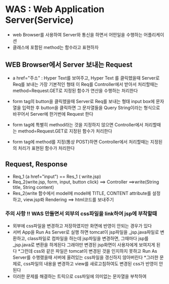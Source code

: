 # WAS : Web Application Server(Service)
* web Browser를 사용하여 Server와 통신을 하면서 어떤일을 수행하는 어플리케이션
* 클래스에 포함된 method는 함수라고 표현하자

## WEB Browser에서 Server 보내는 Request
* a href="주소" : Hyper Text를 보여주고, Hyper Text 를 클릭헸을때 Server로 Req를 보내는 가장 기본적인 형태
이 Req를 Controller에서 받아서 처리할때는 method=Request.GET로 지정된 함수가 연산을 수행하는 처리한다

* form tag의 button을 클릭헸을때 Server로 Req를 보내는 형태
input box에 문자열을 입력한 후 button을 클릭하면 그 문자열들을 Query String이라는 형식으로 바꾸어서 Server에 한거번에 Request 한다

* form tag에 특별히 method라는 것을 지정하지 않으면
Controller에서 처리할때는 method=Request.GET로 지정된 함수가 처리한다
* form tag에 method를 지정(통상 POST)하면 
Controller에서 처리할때는 지정된의 처리가 표현된 함수가 처리한다

## Request, Response
* Req_1 (a href="input") == Res_1 ( write.jsp)
* Req_2(write.jsp, form, input, button click) ==> Controller ==>write(String title, String content)
* Res_2(write 함수에서 model에 model에 TITLE, CONTENT attribute를 설정하고, view.jsp롸 Rendering ==> html코드를 보내주기


### 주의 사항 !! WAS 만들면서 외부의 css파일을 link하여 jsp에 부착할때
* 외부에 css파일을 변경하고 저장하였지만 화면에 반영이 안되는 경우가 있다
* 서버 App을 Run As Server로 실행 하면
tomcat이 jsp파일을 _jsp.java파일로 변환하고, class파일로 컴파일을 하는데
jsp파일을 변경하면, 그때마다 jsp를 _jsp.java로 변환을 하게된다
그래야만 변경된 jsp화면이 사용자에게 보여지게 된다
*그런데 css와 같은 파일은 tomcat이 변경된 것을 인지하지 못하고
Run As Server를 수행랬을때 서버에 올려있는 css파일을 갱신하지 않아버린다
*그러한 문제로, css파일의 내용을 변경하고 view를 새로고침하여도
변경된 css가 반영이 안된다
* 이러한 문제를 해결하는 트릭으로 css파일에 의미없는 문자열을 부착하여

 